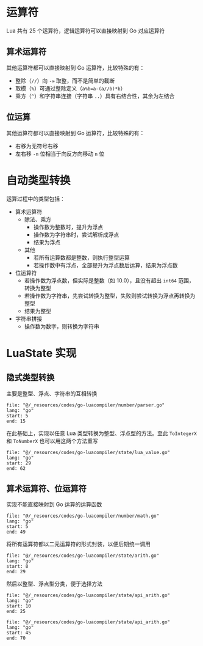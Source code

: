 # 运算符

Lua 共有 25 个运算符，逻辑运算符可以直接映射到 Go 对应运算符
## 算术运算符

其他运算符都可以直接映射到 Go 运算符，比较特殊的有：
- 整除（`//`）向 `-∞` 取整，而不是简单的截断
- 取模（`%`）可通过整除定义（`a%b=a-(a//b)*b`）
- 乘方（`^`）和字符串连接（字符串 `..`）具有右结合性，其余为左结合
## 位运算

其他运算符都可以直接映射到 Go 运算符，比较特殊的有：
- 右移为无符号右移
- 左右移 `-n` 位相当于向反方向移动 `n` 位
# 自动类型转换

运算过程中的类型包括：

- 算术运算符
	- 除法、乘方
		- 操作数为整数时，提升为浮点
		- 操作数为字符串时，尝试解析成浮点
		- 结果为浮点
	- 其他
		- 若所有运算数都是整数，则执行整型运算
		- 若操作数中有浮点，全部提升为浮点数后运算，结果为浮点数
- 位运算符
	- 若操作数为浮点数，但实际是整数（如 10.0），且没有超出 `int64` 范围，转换为整型
	- 若操作数为字符串，先尝试转换为整型，失败则尝试转换为浮点再转换为整型
	- 结果为整型
- 字符串拼接
	- 操作数为数字，则转换为字符串
# LuaState 实现
## 隐式类型转换

主要是整型、浮点、字符串的互相转换

```reference
file: "@/_resources/codes/go-luacompiler/number/parser.go"
lang: "go"
start: 5
end: 15
```

在此基础上，实现以任意 Lua 类型转换为整型、浮点型的方法。至此 `ToIntegerX` 和 `ToNumberX` 也可以用这两个方法重写

```reference
file: "@/_resources/codes/go-luacompiler/state/lua_value.go"
lang: "go"
start: 29
end: 62
```

## 算术运算符、位运算符

实现不能直接映射到 Go 运算的运算函数

```reference fold
file: "@/_resources/codes/go-luacompiler/number/math.go"
lang: "go"
start: 5
end: 49
```

将所有运算符都以二元运算符的形式封装，以便后期统一调用

```reference
file: "@/_resources/codes/go-luacompiler/state/arith.go"
lang: "go"
start: 8
end: 29
```

然后以整型、浮点型分类，便于选择方法

```reference
file: "@/_resources/codes/go-luacompiler/state/api_arith.go"
lang: "go"
start: 10
end: 25
```

```reference
file: "@/_resources/codes/go-luacompiler/state/api_arith.go"
lang: "go"
start: 45
end: 70
```

